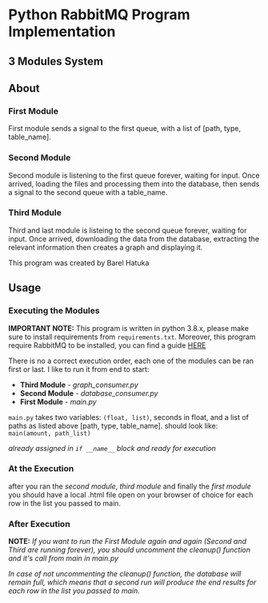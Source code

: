 # Python RabbitMQ Program Implementation
## 3 Modules System

## About

### First Module
First module sends a signal to the first queue, with a list of [path, type, table_name].

### Second Module
Second module is listening to the first queue forever, waiting for input.
Once arrived, loading the files and processing them into the database,
then sends a signal to the second queue with a table_name.

### Third Module
Third and last module is listeing to the second queue forever, waiting for input.
Once arrived, downloading the data from the database, extracting the relevant information
then creates a graph and displaying it.

This program was created by Barel Hatuka

## Usage

### Executing the Modules
**IMPORTANT NOTE:** This program is written in python 3.8.x, please make sure to install requirements from `requirements.txt`.
Moreover, this program require RabbitMQ to be installed, you can find a guide [HERE](https://www.rabbitmq.com/download.html)

There is no a correct execution order, each one of the modules can be ran first or last.
I like to run it from end to start:
- **Third Module** - *graph_consumer.py*
- **Second Module** - *database_consumer.py*
- **First Module** - *main.py*

`main.py` takes two variables: `(float, list)`, seconds in float, and a list of paths as listed above [path, type, table_name].
should look like: `main(amount, path_list)`

*already assigned in `if __name__` block and ready for execution*

### At the Execution
after you ran the *second module*, *third module* and finally the *first module*
you should have a local .html file open on your browser of choice for each row in the list you passed to main.


### After Execution
**NOTE:** *If you want to run the First Module again and again (Second and Third are running forever),
you should uncomment the cleanup() function and it's call from main in main.py*

*In case of not uncommenting the cleanup() function, the database will remain full,
which means that a second run will produce the end results for each row in the list you passed to main.*
